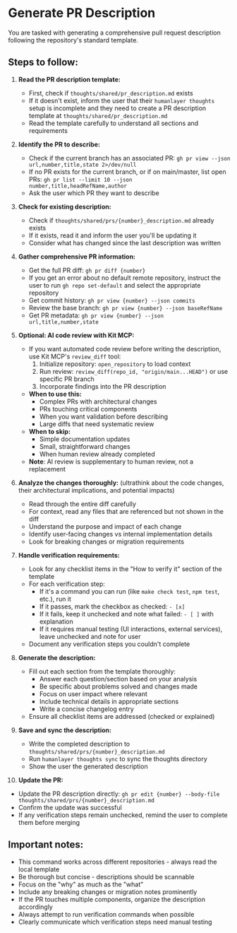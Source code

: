 # Generate PR Description

You are tasked with generating a comprehensive pull request description following the repository's standard template.

## Steps to follow:

1. **Read the PR description template:**
   - First, check if `thoughts/shared/pr_description.md` exists
   - If it doesn't exist, inform the user that their `humanlayer thoughts` setup is incomplete and they need to create a PR description template at `thoughts/shared/pr_description.md`
   - Read the template carefully to understand all sections and requirements

2. **Identify the PR to describe:**
   - Check if the current branch has an associated PR: `gh pr view --json url,number,title,state 2>/dev/null`
   - If no PR exists for the current branch, or if on main/master, list open PRs: `gh pr list --limit 10 --json number,title,headRefName,author`
   - Ask the user which PR they want to describe

3. **Check for existing description:**
   - Check if `thoughts/shared/prs/{number}_description.md` already exists
   - If it exists, read it and inform the user you'll be updating it
   - Consider what has changed since the last description was written

4. **Gather comprehensive PR information:**
   - Get the full PR diff: `gh pr diff {number}`
   - If you get an error about no default remote repository, instruct the user to run `gh repo set-default` and select the appropriate repository
   - Get commit history: `gh pr view {number} --json commits`
   - Review the base branch: `gh pr view {number} --json baseRefName`
   - Get PR metadata: `gh pr view {number} --json url,title,number,state`

5. **Optional: AI code review with Kit MCP:**
   - If you want automated code review before writing the description, use Kit MCP's `review_diff` tool:
     1. Initialize repository: `open_repository` to load context
     2. Run review: `review_diff(repo_id, "origin/main...HEAD")` or use specific PR branch
     3. Incorporate findings into the PR description
   - **When to use this:**
     - Complex PRs with architectural changes
     - PRs touching critical components
     - When you want validation before describing
     - Large diffs that need systematic review
   - **When to skip:**
     - Simple documentation updates
     - Small, straightforward changes
     - When human review already completed
   - **Note**: AI review is supplementary to human review, not a replacement

6. **Analyze the changes thoroughly:** (ultrathink about the code changes, their architectural implications, and potential impacts)
   - Read through the entire diff carefully
   - For context, read any files that are referenced but not shown in the diff
   - Understand the purpose and impact of each change
   - Identify user-facing changes vs internal implementation details
   - Look for breaking changes or migration requirements

7. **Handle verification requirements:**
   - Look for any checklist items in the "How to verify it" section of the template
   - For each verification step:
     - If it's a command you can run (like `make check test`, `npm test`, etc.), run it
     - If it passes, mark the checkbox as checked: `- [x]`
     - If it fails, keep it unchecked and note what failed: `- [ ]` with explanation
     - If it requires manual testing (UI interactions, external services), leave unchecked and note for user
   - Document any verification steps you couldn't complete

8. **Generate the description:**
   - Fill out each section from the template thoroughly:
     - Answer each question/section based on your analysis
     - Be specific about problems solved and changes made
     - Focus on user impact where relevant
     - Include technical details in appropriate sections
     - Write a concise changelog entry
   - Ensure all checklist items are addressed (checked or explained)

9. **Save and sync the description:**
   - Write the completed description to `thoughts/shared/prs/{number}_description.md`
   - Run `humanlayer thoughts sync` to sync the thoughts directory
   - Show the user the generated description

10. **Update the PR:**
   - Update the PR description directly: `gh pr edit {number} --body-file thoughts/shared/prs/{number}_description.md`
   - Confirm the update was successful
   - If any verification steps remain unchecked, remind the user to complete them before merging

## Important notes:
- This command works across different repositories - always read the local template
- Be thorough but concise - descriptions should be scannable
- Focus on the "why" as much as the "what"
- Include any breaking changes or migration notes prominently
- If the PR touches multiple components, organize the description accordingly
- Always attempt to run verification commands when possible
- Clearly communicate which verification steps need manual testing
